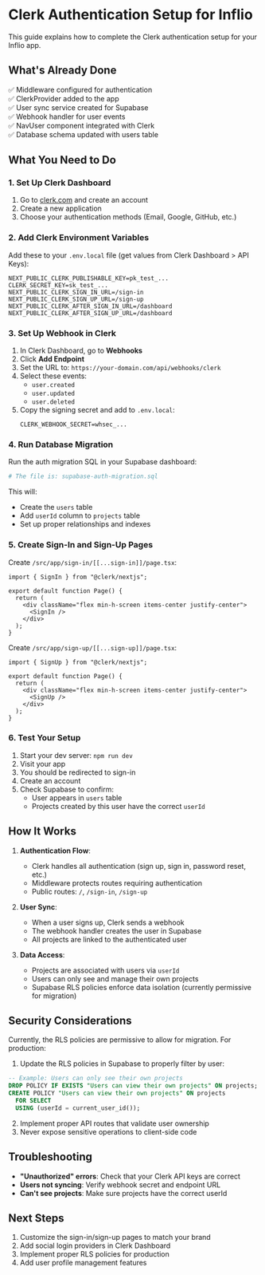 # Clerk Authentication Setup for Inflio

This guide explains how to complete the Clerk authentication setup for your Inflio app.

## What's Already Done

✅ Middleware configured for authentication  
✅ ClerkProvider added to the app  
✅ User sync service created for Supabase  
✅ Webhook handler for user events  
✅ NavUser component integrated with Clerk  
✅ Database schema updated with users table  

## What You Need to Do

### 1. Set Up Clerk Dashboard

1. Go to [clerk.com](https://clerk.com) and create an account
2. Create a new application
3. Choose your authentication methods (Email, Google, GitHub, etc.)

### 2. Add Clerk Environment Variables

Add these to your `.env.local` file (get values from Clerk Dashboard > API Keys):

```env
NEXT_PUBLIC_CLERK_PUBLISHABLE_KEY=pk_test_...
CLERK_SECRET_KEY=sk_test_...
NEXT_PUBLIC_CLERK_SIGN_IN_URL=/sign-in
NEXT_PUBLIC_CLERK_SIGN_UP_URL=/sign-up
NEXT_PUBLIC_CLERK_AFTER_SIGN_IN_URL=/dashboard
NEXT_PUBLIC_CLERK_AFTER_SIGN_UP_URL=/dashboard
```

### 3. Set Up Webhook in Clerk

1. In Clerk Dashboard, go to **Webhooks**
2. Click **Add Endpoint**
3. Set the URL to: `https://your-domain.com/api/webhooks/clerk`
4. Select these events:
   - `user.created`
   - `user.updated`
   - `user.deleted`
5. Copy the signing secret and add to `.env.local`:
   ```env
   CLERK_WEBHOOK_SECRET=whsec_...
   ```

### 4. Run Database Migration

Run the auth migration SQL in your Supabase dashboard:

```bash
# The file is: supabase-auth-migration.sql
```

This will:
- Create the `users` table
- Add `userId` column to `projects` table
- Set up proper relationships and indexes

### 5. Create Sign-In and Sign-Up Pages

Create `/src/app/sign-in/[[...sign-in]]/page.tsx`:

```tsx
import { SignIn } from "@clerk/nextjs";

export default function Page() {
  return (
    <div className="flex min-h-screen items-center justify-center">
      <SignIn />
    </div>
  );
}
```

Create `/src/app/sign-up/[[...sign-up]]/page.tsx`:

```tsx
import { SignUp } from "@clerk/nextjs";

export default function Page() {
  return (
    <div className="flex min-h-screen items-center justify-center">
      <SignUp />
    </div>
  );
}
```

### 6. Test Your Setup

1. Start your dev server: `npm run dev`
2. Visit your app
3. You should be redirected to sign-in
4. Create an account
5. Check Supabase to confirm:
   - User appears in `users` table
   - Projects created by this user have the correct `userId`

## How It Works

1. **Authentication Flow**:
   - Clerk handles all authentication (sign up, sign in, password reset, etc.)
   - Middleware protects routes requiring authentication
   - Public routes: `/`, `/sign-in`, `/sign-up`

2. **User Sync**:
   - When a user signs up, Clerk sends a webhook
   - The webhook handler creates the user in Supabase
   - All projects are linked to the authenticated user

3. **Data Access**:
   - Projects are associated with users via `userId`
   - Users can only see and manage their own projects
   - Supabase RLS policies enforce data isolation (currently permissive for migration)

## Security Considerations

Currently, the RLS policies are permissive to allow for migration. For production:

1. Update the RLS policies in Supabase to properly filter by user:

```sql
-- Example: Users can only see their own projects
DROP POLICY IF EXISTS "Users can view their own projects" ON projects;
CREATE POLICY "Users can view their own projects" ON projects
  FOR SELECT
  USING (userId = current_user_id());
```

2. Implement proper API routes that validate user ownership
3. Never expose sensitive operations to client-side code

## Troubleshooting

- **"Unauthorized" errors**: Check that your Clerk API keys are correct
- **Users not syncing**: Verify webhook secret and endpoint URL
- **Can't see projects**: Make sure projects have the correct userId

## Next Steps

1. Customize the sign-in/sign-up pages to match your brand
2. Add social login providers in Clerk Dashboard
3. Implement proper RLS policies for production
4. Add user profile management features 
